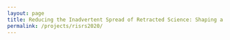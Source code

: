 ```yaml
---
layout: page
title: Reducing the Inadvertent Spread of Retracted Science: Shaping a Research and Implementation Agenda
permalink: /projects/risrs2020/
---
```


